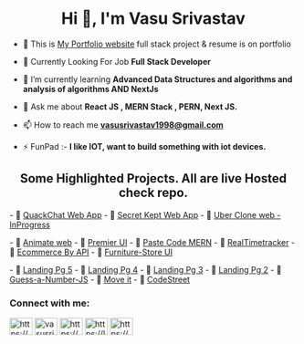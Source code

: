 <h1 align="center">Hi 👋, I'm Vasu Srivastav</h1>

- 🔭 This is [My Portfolio website](https://portfolio-test-hazel-ten.vercel.app/)
  full stack project & resume is on portfolio

- 💬 Currently Looking For Job **Full Stack Developer**

- 🌱 I’m currently learning **Advanced Data Structures and algorithms and analysis of algorithms AND NextJs**

- 💬 Ask me about **React JS , MERN Stack , PERN, Next JS.**

- 📫 How to reach me **vasusrivastav1998@gmail.com**

- ⚡ FunPad :- **I like IOT, want to build something with iot devices.**

<h2 align="center">Some Highlighted Projects.  All are live Hosted check repo.</h2>

<!-- <span>- 🔭 [Quiz/Poll Web App](https://github.com/VasuSrivastav/Quiz-Poll-APP/)</span> -->
<span>- 🔭 [QuackChat Web App](https://github.com/VasuSrivastav/QuackChat/)</span>
<span>- 🔭 [Secret Kept Web App](https://github.com/VasuSrivastav/auth5/)</span>
<span>- 🔭 [Uber Clone web -InProgress](https://github.com/VasuSrivastav/Uber/)</span>

<span >- 🔭 [Animate web](https://vasusrivastav.github.io/Animate-web-1/)</span>
<span >- 🔭 [Premier UI](https://vasusrivastav.github.io/Premier-UI/)</span>
<span>- 🔭 [Paste Code MERN](https://pastecode-mu.vercel.app/)</span>
<span>- 🔭 [RealTimetracker](https://realtimetracker-42iy.onrender.com/)</span>
<span>- 🔭 [Ecommerce By API](https://e-commerce-api-flame.vercel.app/)</span>
<span>- 🔭 [Furniture-Store UI](https://vasusrivastav.github.io/Furniture-Store/)</span>

<span>- 🔭 [Landing Pg 5](https://vasusrivastav.github.io/Landing-Page-05/)</span>
<span>- 🔭 [Landing Pg 4](https://vasusrivastav.github.io/Landing-Page-04/)</span>
<span>- 🔭 [Landing Pg 3](https://vasusrivastav.github.io/Landing-Page-03/)</span>
<span>- 🔭 [Landing Pg 2](https://vasusrivastav.github.io/Landing-Page-02/)</span>
<span>- 🔭 [Guess-a-Number-JS](https://vasusrivastav.github.io/Guess-a-Number-JS/)</span>
<span>- 🔭 [Move it](https://vasusrivastav.github.io/Move-it-Project/)</span>
<span>- 🔭 [CodeStreet](https://vasusrivastav.github.io/CodeStreet/)</span>

<!-- - 🔭 [Landing Pg 1](https://vasusrivastav.github.io/Landing-Page-01/) -->

<h3 align="left">Connect with me:</h3>
<p align="left">
<!-- <a href="https://x.com" target="blank"><img align="center" src="https://raw.githubusercontent.com/rahuldkjain/github-profile-readme-generator/master/src/images/icons/Social/twitter.svg" alt="" height="30" width="40" /></a> -->
<a href="https://www.linkedin.com/in/vasusrivastav/" target="blank"><img align="center" src="https://raw.githubusercontent.com/rahuldkjain/github-profile-readme-generator/master/src/images/icons/Social/linked-in-alt.svg" alt="https://www.linkedin.com/in/vasusrivastav/" height="30" width="40" /></a>
<!-- <a href="https://fb.com" target="blank"><img align="center" src="https://raw.githubusercontent.com/rahuldkjain/github-profile-readme-generator/master/src/images/icons/Social/facebook.svg" alt="" height="30" width="40" /></a> -->
<a href="https://www.instagram.com/vasusrivastav_12/profilecard/?igsh=MXd2YjRiZzJqZHhveA==" target="blank"><img align="center" src="https://raw.githubusercontent.com/rahuldkjain/github-profile-readme-generator/master/src/images/icons/Social/instagram.svg" alt="vasusrivastav_12" height="30" width="40" /></a>
<a href="https://www.codechef.com/users/pinox" target="blank"><img align="center" src="https://cdn.jsdelivr.net/npm/simple-icons@3.1.0/icons/codechef.svg" alt="https://www.codechef.com/users/pinox" height="30" width="40" /></a>
<!-- <a href="https://codeforces.com/profile/pinox" target="blank"><img align="center" src="https://raw.githubusercontent.com//github-profile-readme-generator/master/src/images/icons/Social/codeforces.svg" alt="" height="30" width="40" /></a> -->
<a href="https://leetcode.com/u/pinox/" target="blank"><img align="center" src="https://raw.githubusercontent.com/rahuldkjain/github-profile-readme-generator/master/src/images/icons/Social/leet-code.svg" alt="https://leetcode.com/u/pinox/" height="30" width="40" /></a>
<a href="https://www.geeksforgeeks.org/user/vasusri/" target="blank"><img align="center" src="https://raw.githubusercontent.com/rahuldkjain/github-profile-readme-generator/master/src/images/icons/Social/geeks-for-geeks.svg" alt="https://www.geeksforgeeks.org/user/vasusri/" height="30" width="40" /></a>
</p>

<!-- <h3 align="left">Languages and Tools:</h3>
<p align="left"> <a href="https://developer.android.com" target="_blank" rel="noreferrer"> <img src="" alt="react" width="40" height="40"/> </a> </p> -->

<!-- <p><img align="left" src="" alt="" /></p> -->

<!-- <p>&nbsp;<img align="center" src="" alt="" /></p> -->

<!-- <p><img align="center" src="" alt="" /></p> -->
